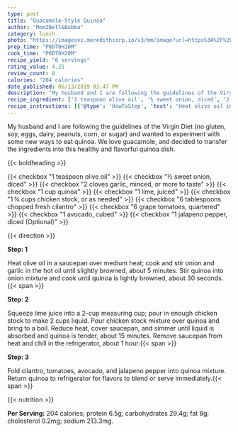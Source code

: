 ```yaml
---
type: post
title: "Guacamole-Style Quinoa"
author: "Mom2Bell&Bubba"
category: lunch
photo: "https://imagesvc.meredithcorp.io/v3/mm/image?url=https%3A%2F%2Fimages.media-allrecipes.com%2Fuserphotos%2F1061323.jpg"
prep_time: "P0DT0H10M"
cook_time: "P0DT0H20M"
recipe_yield: "6 servings"
rating_value: 4.25
review_count: 8
calories: "204 calories"
date_published: 06/13/2019 03:47 PM
description: "My husband and I are following the guidelines of the Virgin Diet (no gluten, soy, eggs, dairy, peanuts, corn, or sugar) and wanted to experiment with some new ways to eat quinoa. We love guacamole, and decided to transfer the ingredients into this healthy and flavorful quinoa dish."
recipe_ingredient: ['1 teaspoon olive oil', '½ sweet onion, diced', '2 cloves garlic, minced, or more to taste', '1 cup quinoa', '1 lime, juiced', '1\u2009¾ cups chicken stock, or as needed', '6 tablespoons chopped fresh cilantro', '6 grape tomatoes, quartered', '1 avocado, cubed ', '1 jalapeno pepper, diced']
recipe_instructions: [{'@type': 'HowToStep', 'text': 'Heat olive oil in a saucepan over medium heat; cook and stir onion and garlic in the hot oil until slightly browned, about 5 minutes. Stir quinoa into onion mixture and cook until quinoa is lightly browned, about 30 seconds.\n'}, {'@type': 'HowToStep', 'text': 'Squeeze lime juice into a 2-cup measuring cup; pour in enough chicken stock to make 2 cups liquid. Pour chicken stock mixture over quinoa and bring to a boil. Reduce heat, cover saucepan, and simmer until liquid is absorbed and quinoa is tender, about 15 minutes. Remove saucepan from heat and chill in the refrigerator, about 1 hour.\n'}, {'@type': 'HowToStep', 'text': 'Fold cilantro, tomatoes, avocado, and jalapeno pepper into quinoa mixture. Return quinoa to refrigerator for flavors to blend or serve immediately.\n'}]
---
```


My husband and I are following the guidelines of the Virgin Diet (no gluten, soy, eggs, dairy, peanuts, corn, or sugar) and wanted to experiment with some new ways to eat quinoa. We love guacamole, and decided to transfer the ingredients into this healthy and flavorful quinoa dish. 

{{< boldheading >}}

{{< checkbox "1 teaspoon olive oil" >}}
{{< checkbox "½  sweet onion, diced" >}}
{{< checkbox "2 cloves garlic, minced, or more to taste" >}}
{{< checkbox "1 cup quinoa" >}}
{{< checkbox "1  lime, juiced" >}}
{{< checkbox "1 ¾ cups chicken stock, or as needed" >}}
{{< checkbox "6 tablespoons chopped fresh cilantro" >}}
{{< checkbox "6  grape tomatoes, quartered" >}}
{{< checkbox "1  avocado, cubed" >}}
{{< checkbox "1  jalapeno pepper, diced  (Optional)" >}}


{{< direction >}}

**Step: 1**

Heat olive oil in a saucepan over medium heat; cook and stir onion and garlic in the hot oil until slightly browned, about 5 minutes. Stir quinoa into onion mixture and cook until quinoa is lightly browned, about 30 seconds.{{< span >}}

**Step: 2**

Squeeze lime juice into a 2-cup measuring cup; pour in enough chicken stock to make 2 cups liquid. Pour chicken stock mixture over quinoa and bring to a boil. Reduce heat, cover saucepan, and simmer until liquid is absorbed and quinoa is tender, about 15 minutes. Remove saucepan from heat and chill in the refrigerator, about 1 hour.{{< span >}}

**Step: 3**

Fold cilantro, tomatoes, avocado, and jalapeno pepper into quinoa mixture. Return quinoa to refrigerator for flavors to blend or serve immediately.{{< span >}}

{{< nutrition >}}

**Per Serving:** 204 calories; protein 6.5g; carbohydrates 29.4g; fat 8g; cholesterol 0.2mg; sodium 213.3mg.